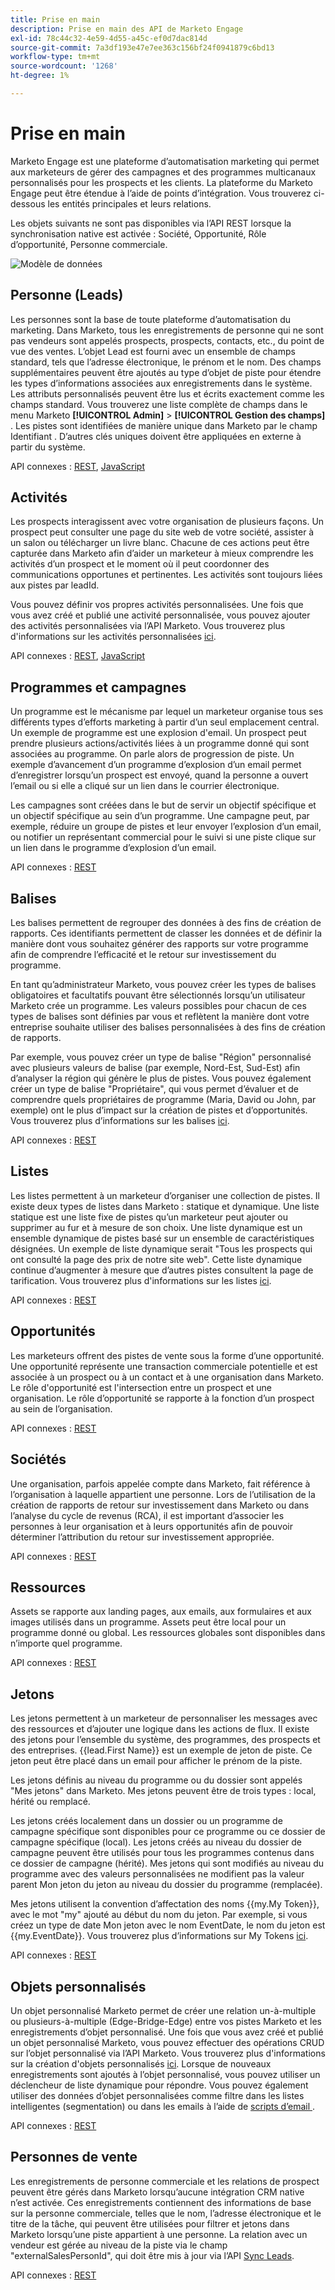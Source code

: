 ```yaml
---
title: Prise en main
description: Prise en main des API de Marketo Engage
exl-id: 78c44c32-4e59-4d55-a45c-ef0d7dac814d
source-git-commit: 7a3df193e47e7ee363c156bf24f0941879c6bd13
workflow-type: tm+mt
source-wordcount: '1268'
ht-degree: 1%

---
```


# Prise en main

Marketo Engage est une plateforme d’automatisation marketing qui permet aux marketeurs de gérer des campagnes et des programmes multicanaux personnalisés pour les prospects et les clients. La plateforme du Marketo Engage peut être étendue à l’aide de points d’intégration. Vous trouverez ci-dessous les entités principales et leurs relations.

Les objets suivants ne sont pas disponibles via l’API REST lorsque la synchronisation native est activée : Société, Opportunité, Rôle d’opportunité, Personne commerciale.

![Modèle de données](assets/data_model.png)

## Personne (Leads)

Les personnes sont la base de toute plateforme d’automatisation du marketing. Dans Marketo, tous les enregistrements de personne qui ne sont pas vendeurs sont appelés prospects, prospects, contacts, etc., du point de vue des ventes. L’objet Lead est fourni avec un ensemble de champs standard, tels que l’adresse électronique, le prénom et le nom. Des champs supplémentaires peuvent être ajoutés au type d’objet de piste pour étendre les types d’informations associées aux enregistrements dans le système. Les attributs personnalisés peuvent être lus et écrits exactement comme les champs standard. Vous trouverez une liste complète de champs dans le menu Marketo **[!UICONTROL Admin]** > **[!UICONTROL Gestion des champs]** . Les pistes sont identifiées de manière unique dans Marketo par le champ Identifiant . D’autres clés uniques doivent être appliquées en externe à partir du système.

API connexes : [REST](https://developer.adobe.com/marketo-apis/api/mapi/#tag/Leads), [JavaScript](javascript-api/lead-tracking.md#lead-tracking-api)

## Activités

Les prospects interagissent avec votre organisation de plusieurs façons. Un prospect peut consulter une page du site web de votre société, assister à un salon ou télécharger un livre blanc. Chacune de ces actions peut être capturée dans Marketo afin d’aider un marketeur à mieux comprendre les activités d’un prospect et le moment où il peut coordonner des communications opportunes et pertinentes. Les activités sont toujours liées aux pistes par leadId.

Vous pouvez définir vos propres activités personnalisées. Une fois que vous avez créé et publié une activité personnalisée, vous pouvez ajouter des activités personnalisées via l’API Marketo. Vous trouverez plus d&#39;informations sur les activités personnalisées [ici](https://experienceleague.adobe.com/en/docs/marketo/using/product-docs/administration/marketo-custom-activities/understanding-custom-activities).

API connexes : [REST](https://developer.adobe.com/marketo-apis/api/mapi/#tag/Activities), [JavaScript](javascript-api/lead-tracking.md#munchkin-behavior)

## Programmes et campagnes

Un programme est le mécanisme par lequel un marketeur organise tous ses différents types d’efforts marketing à partir d’un seul emplacement central. Un exemple de programme est une explosion d&#39;email. Un prospect peut prendre plusieurs actions/activités liées à un programme donné qui sont associées au programme. On parle alors de progression de piste. Un exemple d’avancement d’un programme d’explosion d’un email permet d’enregistrer lorsqu’un prospect est envoyé, quand la personne a ouvert l’email ou si elle a cliqué sur un lien dans le courrier électronique.

Les campagnes sont créées dans le but de servir un objectif spécifique et un objectif spécifique au sein d’un programme. Une campagne peut, par exemple, réduire un groupe de pistes et leur envoyer l’explosion d’un email, ou notifier un représentant commercial pour le suivi si une piste clique sur un lien dans le programme d’explosion d’un email.

API connexes : [REST](https://developer.adobe.com/marketo-apis/api/mapi/#tag/Campaigns)

## Balises

Les balises permettent de regrouper des données à des fins de création de rapports. Ces identifiants permettent de classer les données et de définir la manière dont vous souhaitez générer des rapports sur votre programme afin de comprendre l’efficacité et le retour sur investissement du programme.

En tant qu’administrateur Marketo, vous pouvez créer les types de balises obligatoires et facultatifs pouvant être sélectionnés lorsqu’un utilisateur Marketo crée un programme. Les valeurs possibles pour chacun de ces types de balises sont définies par vous et reflètent la manière dont votre entreprise souhaite utiliser des balises personnalisées à des fins de création de rapports.

Par exemple, vous pouvez créer un type de balise &quot;Région&quot; personnalisé avec plusieurs valeurs de balise (par exemple, Nord-Est, Sud-Est) afin d’analyser la région qui génère le plus de pistes. Vous pouvez également créer un type de balise &quot;Propriétaire&quot;, qui vous permet d’évaluer et de comprendre quels propriétaires de programme (Maria, David ou John, par exemple) ont le plus d’impact sur la création de pistes et d’opportunités. Vous trouverez plus d’informations sur les balises [ici](https://experienceleague.adobe.com/en/docs/marketo/using/product-docs/core-marketo-concepts/programs/working-with-programs/understanding-tags).

API connexes : [REST](https://developer.adobe.com/marketo-apis/api/asset/)

## Listes

Les listes permettent à un marketeur d’organiser une collection de pistes. Il existe deux types de listes dans Marketo : statique et dynamique. Une liste statique est une liste fixe de pistes qu’un marketeur peut ajouter ou supprimer au fur et à mesure de son choix. Une liste dynamique est un ensemble dynamique de pistes basé sur un ensemble de caractéristiques désignées. Un exemple de liste dynamique serait &quot;Tous les prospects qui ont consulté la page des prix de notre site web&quot;. Cette liste dynamique continue d’augmenter à mesure que d’autres pistes consultent la page de tarification. Vous trouverez plus d&#39;informations sur les listes [ici](https://experienceleague.adobe.com/fr/docs/marketo/using/home).

API connexes : [REST](https://developer.adobe.com/marketo-apis/api/asset/#tag/Static-Lists)

## Opportunités

Les marketeurs offrent des pistes de vente sous la forme d’une opportunité. Une opportunité représente une transaction commerciale potentielle et est associée à un prospect ou à un contact et à une organisation dans Marketo. Le rôle d&#39;opportunité est l&#39;intersection entre un prospect et une organisation. Le rôle d’opportunité se rapporte à la fonction d’un prospect au sein de l’organisation.

API connexes : [REST](https://developer.adobe.com/marketo-apis/api/mapi/#tag/Opportunities)

## Sociétés

Une organisation, parfois appelée compte dans Marketo, fait référence à l’organisation à laquelle appartient une personne. Lors de l’utilisation de la création de rapports de retour sur investissement dans Marketo ou dans l’analyse du cycle de revenus (RCA), il est important d’associer les personnes à leur organisation et à leurs opportunités afin de pouvoir déterminer l’attribution du retour sur investissement appropriée.

API connexes : [REST](https://developer.adobe.com/marketo-apis/api/mapi/#tag/Companies)

## Ressources

Assets se rapporte aux landing pages, aux emails, aux formulaires et aux images utilisés dans un programme. Assets peut être local pour un programme donné ou global. Les ressources globales sont disponibles dans n’importe quel programme.

API connexes : [REST](https://developer.adobe.com/marketo-apis/api/asset/)

## Jetons

Les jetons permettent à un marketeur de personnaliser les messages avec des ressources et d’ajouter une logique dans les actions de flux. Il existe des jetons pour l’ensemble du système, des programmes, des prospects et des entreprises. {{lead.First Name}} est un exemple de jeton de piste. Ce jeton peut être placé dans un email pour afficher le prénom de la piste.

Les jetons définis au niveau du programme ou du dossier sont appelés &quot;Mes jetons&quot; dans Marketo. Mes jetons peuvent être de trois types : local, hérité ou remplacé.

Les jetons créés localement dans un dossier ou un programme de campagne spécifique sont disponibles pour ce programme ou ce dossier de campagne spécifique (local). Les jetons créés au niveau du dossier de campagne peuvent être utilisés pour tous les programmes contenus dans ce dossier de campagne (hérité). Mes jetons qui sont modifiés au niveau du programme avec des valeurs personnalisées ne modifient pas la valeur parent Mon jeton du jeton au niveau du dossier du programme (remplacée).

Mes jetons utilisent la convention d’affectation des noms {{my.My Token}}, avec le mot &quot;my&quot; ajouté au début du nom du jeton. Par exemple, si vous créez un type de date Mon jeton avec le nom EventDate, le nom du jeton est {{my.EventDate}}. Vous trouverez plus d’informations sur My Tokens [ici](https://experienceleague.adobe.com/en/docs/marketo/using/product-docs/core-marketo-concepts/programs/tokens/understanding-my-tokens-in-a-program).

API connexes : [REST](https://developer.adobe.com/marketo-apis/api/asset/#tag/Tokens)

## Objets personnalisés

Un objet personnalisé Marketo permet de créer une relation un-à-multiple ou plusieurs-à-multiple (Edge-Bridge-Edge) entre vos pistes Marketo et les enregistrements d’objet personnalisé. Une fois que vous avez créé et publié un objet personnalisé Marketo, vous pouvez effectuer des opérations CRUD sur l’objet personnalisé via l’API Marketo. Vous trouverez plus d&#39;informations sur la création d&#39;objets personnalisés [ici](https://experienceleague.adobe.com/fr/docs/marketo/using/home). Lorsque de nouveaux enregistrements sont ajoutés à l’objet personnalisé, vous pouvez utiliser un déclencheur de liste dynamique pour répondre. Vous pouvez également utiliser des données d’objet personnalisées comme filtre dans les listes intelligentes (segmentation) ou dans les emails à l’aide de [ scripts d’email ](email-scripting.md).

API connexes : [REST](https://developer.adobe.com/marketo-apis/api/mapi/#tag/Custom-Objects)

## Personnes de vente

Les enregistrements de personne commerciale et les relations de prospect peuvent être gérés dans Marketo lorsqu’aucune intégration CRM native n’est activée. Ces enregistrements contiennent des informations de base sur la personne commerciale, telles que le nom, l’adresse électronique et le titre de la tâche, qui peuvent être utilisées pour filtrer et jetons dans Marketo lorsqu’une piste appartient à une personne. La relation avec un vendeur est gérée au niveau de la piste via le champ &quot;externalSalesPersonId&quot;, qui doit être mis à jour via l’API [Sync Leads](https://developer.adobe.com/marketo-apis/api/mapi/#tag/Leads/operation/syncLeadUsingPOST).

API connexes : [REST](https://developer.adobe.com/marketo-apis/api/mapi/#tag/Sales-Persons)
